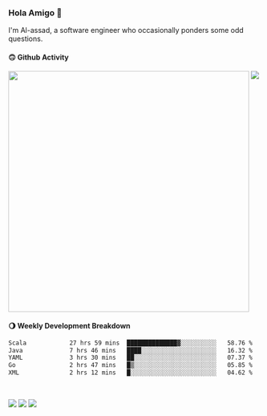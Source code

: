 ### Hola Amigo 🤣   

I'm Al-assad, a software engineer who occasionally ponders some odd questions.  
 
#### 🙃 Github Activity 
<div>
  <img src="https://github-readme-stats.vercel.app/api?username=al-assad&show_icons=true" align="top" style="display: inline-block;" width="480"/>
  <img src="https://github-readme-stats.vercel.app/api/top-langs/?username=al-assad&hide=css,html&langs_count=8&layout=compact" align="top" style="display: inline-block;"/>
</div>

#### 🌖 Weekly Development Breakdown
<!--START_SECTION:waka-->

```txt
Scala            27 hrs 59 mins  ██████████████▓░░░░░░░░░░   58.76 %
Java             7 hrs 46 mins   ████░░░░░░░░░░░░░░░░░░░░░   16.32 %
YAML             3 hrs 30 mins   ██░░░░░░░░░░░░░░░░░░░░░░░   07.37 %
Go               2 hrs 47 mins   █▒░░░░░░░░░░░░░░░░░░░░░░░   05.85 %
XML              2 hrs 12 mins   █░░░░░░░░░░░░░░░░░░░░░░░░   04.62 %
```

<!--END_SECTION:waka-->

<br>

<a href="https://twitter.com/Alassad_dev"><img src="https://img.shields.io/badge/Twitter-@Alassad__dev-blue?style=flat&logo=twitter" /></a>
<a href="https://t.me/alassad_dev"><img src="https://img.shields.io/badge/Telegram-@alassad__dev-orange?style=flat&logo=telegram" /></a>
<a href="https://al-assad.github.io"><img src="https://img.shields.io/badge/Blogs-Linying_Assad's_Blog-yellow?style=flat&logo=github" /></a>

